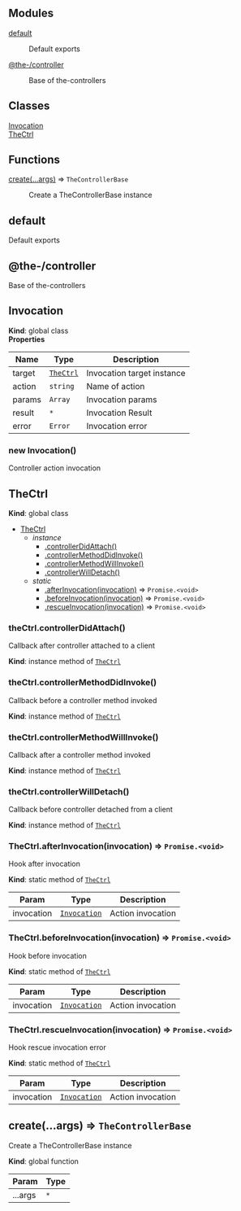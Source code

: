 <!--- Code generated by @the-/script-doc. DO NOT EDIT. -->

## Modules

<dl>
<dt><a href="#module_default">default</a></dt>
<dd><p>Default exports</p>
</dd>
<dt><a href="#module_@the-/controller">@the-/controller</a></dt>
<dd><p>Base of the-controllers</p>
</dd>
</dl>

## Classes

<dl>
<dt><a href="#Invocation">Invocation</a></dt>
<dd></dd>
<dt><a href="#TheCtrl">TheCtrl</a></dt>
<dd></dd>
</dl>

## Functions

<dl>
<dt><a href="#create">create(...args)</a> ⇒ <code>TheControllerBase</code></dt>
<dd><p>Create a TheControllerBase instance</p>
</dd>
</dl>

<a name="module_default"></a>

## default
Default exports

<a name="module_@the-/controller"></a>

## @the-/controller
Base of the-controllers

<a name="Invocation"></a>

## Invocation
**Kind**: global class  
**Properties**

| Name | Type | Description |
| --- | --- | --- |
| target | [<code>TheCtrl</code>](#TheCtrl) | Invocation target instance |
| action | <code>string</code> | Name of action |
| params | <code>Array</code> | Invocation params |
| result | <code>\*</code> | Invocation Result |
| error | <code>Error</code> | Invocation error |

<a name="new_Invocation_new"></a>

### new Invocation()
Controller action invocation

<a name="TheCtrl"></a>

## TheCtrl
**Kind**: global class  

* [TheCtrl](#TheCtrl)
    * _instance_
        * [.controllerDidAttach()](#TheCtrl+controllerDidAttach)
        * [.controllerMethodDidInvoke()](#TheCtrl+controllerMethodDidInvoke)
        * [.controllerMethodWillInvoke()](#TheCtrl+controllerMethodWillInvoke)
        * [.controllerWillDetach()](#TheCtrl+controllerWillDetach)
    * _static_
        * [.afterInvocation(invocation)](#TheCtrl.afterInvocation) ⇒ <code>Promise.&lt;void&gt;</code>
        * [.beforeInvocation(invocation)](#TheCtrl.beforeInvocation) ⇒ <code>Promise.&lt;void&gt;</code>
        * [.rescueInvocation(invocation)](#TheCtrl.rescueInvocation) ⇒ <code>Promise.&lt;void&gt;</code>

<a name="TheCtrl+controllerDidAttach"></a>

### theCtrl.controllerDidAttach()
Callback after controller attached to a client

**Kind**: instance method of [<code>TheCtrl</code>](#TheCtrl)  
<a name="TheCtrl+controllerMethodDidInvoke"></a>

### theCtrl.controllerMethodDidInvoke()
Callback before a controller method invoked

**Kind**: instance method of [<code>TheCtrl</code>](#TheCtrl)  
<a name="TheCtrl+controllerMethodWillInvoke"></a>

### theCtrl.controllerMethodWillInvoke()
Callback after a controller method invoked

**Kind**: instance method of [<code>TheCtrl</code>](#TheCtrl)  
<a name="TheCtrl+controllerWillDetach"></a>

### theCtrl.controllerWillDetach()
Callback before controller detached from a client

**Kind**: instance method of [<code>TheCtrl</code>](#TheCtrl)  
<a name="TheCtrl.afterInvocation"></a>

### TheCtrl.afterInvocation(invocation) ⇒ <code>Promise.&lt;void&gt;</code>
Hook after invocation

**Kind**: static method of [<code>TheCtrl</code>](#TheCtrl)  

| Param | Type | Description |
| --- | --- | --- |
| invocation | [<code>Invocation</code>](#Invocation) | Action invocation |

<a name="TheCtrl.beforeInvocation"></a>

### TheCtrl.beforeInvocation(invocation) ⇒ <code>Promise.&lt;void&gt;</code>
Hook before invocation

**Kind**: static method of [<code>TheCtrl</code>](#TheCtrl)  

| Param | Type | Description |
| --- | --- | --- |
| invocation | [<code>Invocation</code>](#Invocation) | Action invocation |

<a name="TheCtrl.rescueInvocation"></a>

### TheCtrl.rescueInvocation(invocation) ⇒ <code>Promise.&lt;void&gt;</code>
Hook rescue invocation error

**Kind**: static method of [<code>TheCtrl</code>](#TheCtrl)  

| Param | Type | Description |
| --- | --- | --- |
| invocation | [<code>Invocation</code>](#Invocation) | Action invocation |

<a name="create"></a>

## create(...args) ⇒ <code>TheControllerBase</code>
Create a TheControllerBase instance

**Kind**: global function  

| Param | Type |
| --- | --- |
| ...args | <code>\*</code> | 

